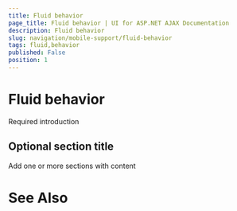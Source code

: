 ```yaml
---
title: Fluid behavior
page_title: Fluid behavior | UI for ASP.NET AJAX Documentation
description: Fluid behavior
slug: navigation/mobile-support/fluid-behavior
tags: fluid,behavior
published: False
position: 1
---
```


# Fluid behavior



Required introduction

## Optional section title

Add one or more sections with content

# See Also
